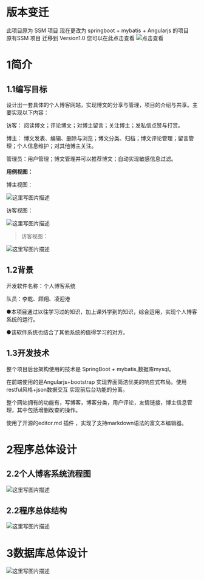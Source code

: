 版本变迁
====
此项目原为 SSM 项目 现在更改为 springboot + mybatis + Angularjs 的项目   
原有SSM 项目 迁移到 Version1.0 您可以在此点击查看 ![点击查看](https://github.com/GuXiangFly/RiceflowerBlog/tree/version1.0)

1简介
=====


1.1编写目标
-----------

设计出一套具体的个人博客网站，实现博文的分享与管理，项目的介绍与共享。主要实现以下内容：

访客： 阅读博文；评论博文；对博主留言；关注博主；发私信点赞与打赏。

博主：
博文发表、编辑、删除与浏览；博文分类、归档；博文评论管理；留言管理；个人信息维护；对其他博主关注。

管理员：用户管理；博文管理并可以推荐博文；自动实现敏感信息过滤。

**用例视图：**

博主视图：  

![这里写图片描述](http://img.blog.csdn.net/20170509222530253?watermark/2/text/aHR0cDovL2Jsb2cuY3Nkbi5uZXQvbXlfX1N1bl8=/font/5a6L5L2T/fontsize/400/fill/I0JBQkFCMA==/dissolve/70/gravity/SouthEast)
  
访客视图：  

![这里写图片描述](http://img.blog.csdn.net/20170509222726379?watermark/2/text/aHR0cDovL2Jsb2cuY3Nkbi5uZXQvbXlfX1N1bl8=/font/5a6L5L2T/fontsize/400/fill/I0JBQkFCMA==/dissolve/70/gravity/SouthEast)
>   访客视图：  

![这里写图片描述](http://img.blog.csdn.net/20170509222759269?watermark/2/text/aHR0cDovL2Jsb2cuY3Nkbi5uZXQvbXlfX1N1bl8=/font/5a6L5L2T/fontsize/400/fill/I0JBQkFCMA==/dissolve/70/gravity/SouthEast)
  
  1.2背景
-------

开发软件名称：个人博客系统

队员：李乾、顾翔、凌迎港

●本项目通过以往学习过的知识，加上课外学到的知识，综合运用，实现个人博客系统的运行。

●该软件系统也结合了其他系统的值得学习的对方。

1.3开发技术
-----------

整个项目后台架构使用的技术是 SpringBoot + mybatis,数据库mysql。

在前端使用的是Angularjs+bootstrap 实现界面简洁优美的响应式布局。使用restful风格+json数据交互
实现前后台功能的分离。

整个网站拥有的功能有，写博客，博客分类，用户评论，友情链接，博主信息管理，其中包括增删改查的操作。

使用了开源的editor.md 插件 ，实现了支持markdown语法的富文本编辑器。

2程序总体设计
=============

2.2个人博客系统流程图
---------------------
![这里写图片描述](http://img.blog.csdn.net/20170509222824923?watermark/2/text/aHR0cDovL2Jsb2cuY3Nkbi5uZXQvbXlfX1N1bl8=/font/5a6L5L2T/fontsize/400/fill/I0JBQkFCMA==/dissolve/70/gravity/SouthEast)
   
2.2程序总体结构
---------------
![这里写图片描述](http://img.blog.csdn.net/20170509222834845?watermark/2/text/aHR0cDovL2Jsb2cuY3Nkbi5uZXQvbXlfX1N1bl8=/font/5a6L5L2T/fontsize/400/fill/I0JBQkFCMA==/dissolve/70/gravity/SouthEast)
  
  3数据库总体设计
===============
![这里写图片描述](http://img.blog.csdn.net/20170509222856252?watermark/2/text/aHR0cDovL2Jsb2cuY3Nkbi5uZXQvbXlfX1N1bl8=/font/5a6L5L2T/fontsize/400/fill/I0JBQkFCMA==/dissolve/70/gravity/SouthEast)
